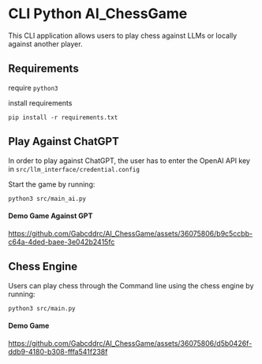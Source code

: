 # CLI Python AI_ChessGame

This CLI application allows users to play chess against LLMs or locally against another player.

## Requirements
require `python3`

install requirements
```
pip install -r requirements.txt
```
## Play Against ChatGPT
In order to play against ChatGPT, the user has to enter the OpenAI API key in `src/llm_interface/credential.config`

Start the game by running:
```
python3 src/main_ai.py
```

#### Demo Game Against GPT


https://github.com/Gabcddrc/AI_ChessGame/assets/36075806/b9c5ccbb-c64a-4ded-baee-3e042b2415fc



## Chess Engine

Users can play chess through the Command line using the chess engine by running:
```
python3 src/main.py
```

#### Demo Game
https://github.com/Gabcddrc/AI_ChessGame/assets/36075806/d5b0426f-ddb9-4180-b308-fffa541f238f




